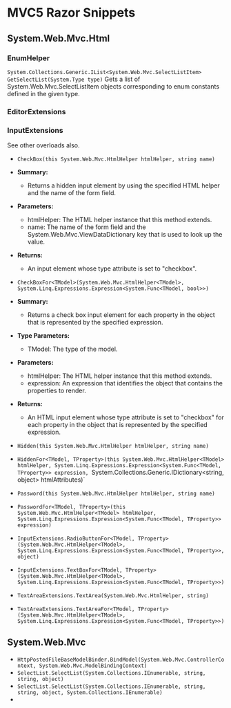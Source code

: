 # MVC5 Razor Snippets

## System.Web.Mvc.Html
### **EnumHelper**
`System.Collections.Generic.IList<System.Web.Mvc.SelectListItem> GetSelectList(System.Type type)`
Gets a list of System.Web.Mvc.SelectListItem objects corresponding to enum constants defined in the given type.

### **EditorExtensions**

### **InputExtensions**
See other overloads also.
- `CheckBox(this System.Web.Mvc.HtmlHelper htmlHelper, string name)`
- **Summary:**
	- Returns a hidden input element by using the specified HTML helper and the name of the form field.
- **Parameters:**
	- htmlHelper: The HTML helper instance that this method extends.
	- name: The name of the form field and the System.Web.Mvc.ViewDataDictionary key that is used to look up the value.
- **Returns:**
	- An input element whose type attribute is set to "checkbox".
- `CheckBoxFor<TModel>(System.Web.Mvc.HtmlHelper<TModel>, System.Linq.Expressions.Expression<System.Func<TModel, bool>>)`
- **Summary:**
	- Returns a check box input element for each property in the object that is represented by the specified expression.
- **Type Parameters:**
	- TModel: The type of the model.
- **Parameters:**
	- htmlHelper: The HTML helper instance that this method extends.
	- expression: An expression that identifies the object that contains the properties to render.
- **Returns:**
	- An HTML input element whose type attribute is set to "checkbox" for each property in the object that is represented by the specified expression.
- `Hidden(this System.Web.Mvc.HtmlHelper htmlHelper, string name)`
- `HiddenFor<TModel, TProperty>(this System.Web.Mvc.HtmlHelper<TModel> htmlHelper, System.Linq.Expressions.Expression<System.Func<TModel, TProperty>> expression, `System.Collections.Generic.IDictionary<string, object> htmlAttributes)`
- `Password(this System.Web.Mvc.HtmlHelper htmlHelper, string name)`
- `PasswordFor<TModel, TProperty>(this System.Web.Mvc.HtmlHelper<TModel> htmlHelper, System.Linq.Expressions.Expression<System.Func<TModel, TProperty>> expression)`
- `InputExtensions.RadioButtonFor<TModel, TProperty>(System.Web.Mvc.HtmlHelper<TModel>, System.Linq.Expressions.Expression<System.Func<TModel, TProperty>>, object)`
- `InputExtensions.TextBoxFor<TModel, TProperty>(System.Web.Mvc.HtmlHelper<TModel>, System.Linq.Expressions.Expression<System.Func<TModel, TProperty>>)`

- `TextAreaExtensions.TextArea(System.Web.Mvc.HtmlHelper, string)`
- `TextAreaExtensions.TextAreaFor<TModel, TProperty>(System.Web.Mvc.HtmlHelper<TModel>, System.Linq.Expressions.Expression<System.Func<TModel, TProperty>>)`

## System.Web.Mvc
- `HttpPostedFileBaseModelBinder.BindModel(System.Web.Mvc.ControllerContext, System.Web.Mvc.ModelBindingContext)`
- `SelectList.SelectList(System.Collections.IEnumerable, string, string, object)`
- `SelectList.SelectList(System.Collections.IEnumerable, string, string, object, System.Collections.IEnumerable)`
- 
